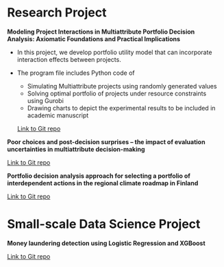 # **Research Project**

**Modeling Project Interactions in Multiattribute Portfolio Decision Analysis: Axiomatic Foundations and Practical Implications**
- In this project, we develop portfolio utility model that can incorporate interaction effects between projects. 
- The program file includes Python code of
  - Simulating Multiattribute projects using randomly generated values
  - Solving optimal portfolio of projects under resource constraints using Gurobi
  - Drawing charts to depict the experimental results to be included in academic manuscript

   [Link to Git repo](https://github.com/Tea123123/PDA_with_interaction)

**Poor choices and post-decision surprises – the impact of evaluation uncertainties in multiattribute decision-making**

[Link to Git repo](https://github.com/Tea123123/MAUT_Bayesian)

**Portfolio decision analysis approach for selecting a portfolio of interdependent actions in the regional climate roadmap in Finland**

[Link to Git repo](https://github.com/Tea123123/Sustainability_PDA)

# **Small-scale Data Science Project**

**Money laundering detection using Logistic Regression and XGBoost**

[Link to Git repo](https://github.com/Tea123123/fraud-detection)
